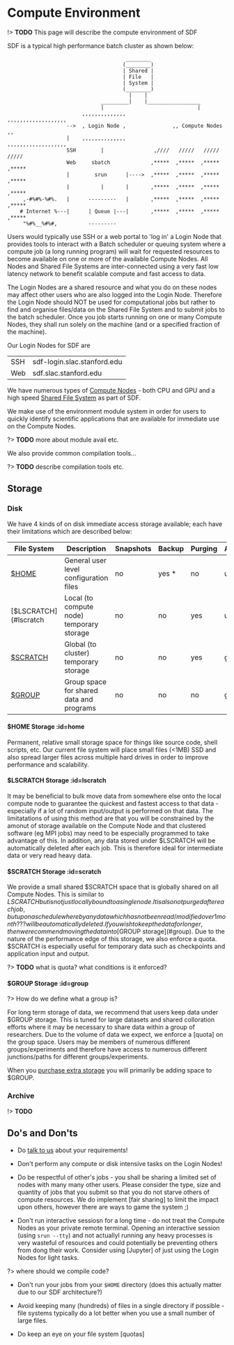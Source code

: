 # Compute Environment

!> __TODO__ This page will describe the compute environment of SDF

SDF is a typical high performance batch cluster as shown below:

```
                                      ________
                                     (________) 
                                     | Shared |
                                     | File   | 
                                     | System |
                                     (________)
                                       |    |
                              _________|    |_________________
                              |                              |
                        ,,,,,,,,,,,,,,               ,,,,,,,,,,,,,,,,,,,             
                   -->  , Login Node ,               ,, Compute Nodes ,,              
                   |    ,,,,,,,,,,,,,,               ,,,,,,,,,,,,,,,,,,,              
                   SSH        |                ,////   /////   /////   /////       
                   Web     sbatch             ,*****  ,*****  ,*****  ,*****      
                   |        srun      |---->  ,*****  ,*****  ,*****  ,*****      
                   |          |       |       ,*****  ,*****  ,*****  ,*****      
     ,-#%#%-%#%.   |      ---------   |       ,*****  ,*****  ,*****  ,*****      
    # Internet %---|      | Queue |---|       ,*****  ,*****  ,*****  ,*****      
     "%#%__%#%#,          ---------                                            

```

Users would typically use SSH or a web portal to 'log in' a Login Node that provides tools to interact with a Batch scheduler or queuing system where a compute job (a long running program) will wait for requested resources to become available on one or more of the available Compute Nodes. All Nodes and Shared File Systems  are inter-connected using a very fast low latency network to benefit scalable compute and fast access to data.

The Login Nodes are a shared resource and what you do on these nodes may affect other users who are also logged into the Login Node. Therefore the Login Node should NOT be used for computational jobs but rather to find and organise files/data on the Shared File System and to submit jobs to the batch scheduler. Once you job starts running on one or many Compute Nodes, they shall run solely on the machine (and or a specified fraction of the machine).

Our Login Nodes for SDF are

|   |   |
|---|---|
| SSH | sdf-login.slac.stanford.edu |
| Web | sdf.slac.stanford.edu |

We have numerous types of [Compute Nodes](resources-and-allocations.md#compute) - both CPU and GPU and a high speed [Shared File System](resources-and-allocations.md#storage) as part of SDF.

We make use of the environment module system in order for users to quickly identify scientific applications that are available for immediate use on the Compute Nodes.

?> __TODO__ more about module avail etc.

We also provide common compilation tools...

?> __TODO__ describe compilation tools etc.


## Storage

### Disk

We have 4 kinds of on disk immediate access storage available; each have their limitations which are described below:

| File System  | Description | Snapshots  | Backup  | Purging  | Access | Retention | Speed |
|---|---|---|---|---|---|---|---|
| [$HOME](#home) | General user level configuration files | no | yes * | no | user | Forever | Fast |
| [$LSCRATCH](#lscratch | Local (to compute node) temporary storage | no | no | yes | user | Per Job | Fastest |
| [$SCRATCH](#scratch) | Global (to cluster) temporary storage | no | no | yes | group | 1 month* | Fast |
| [$GROUP](#scratch) | Group space for shared data and programs | no | no | no | group | Forever | Fast |

#### $HOME Storage :id=home

Permanent, relative small storage space for things like source code, shell scripts, etc. Our current file system will place small files (<1MB) SSD and also spread larger files across multiple hard drives in order to improve performance and scalability.

#### $LSCRATCH Storage :id=lscratch

It may be beneficial to bulk move data from somewhere else onto the local compute node to guarantee the quickest and fastest access to that data - especially if a lot of random input/output is performed on that data. The limitatations of using this method are that you will be constrained by the amonut of storage available on the Compute Node and that clustered software (eg MPI jobs) may need to be especially programmed to take advantage of this. In addition, any data stored under $LSCRATCH will be automatically deleted after each job. This is therefore ideal for intermediate data or very read heavy data.

#### $SCRATCH Storage :id=scratch

We provide a small shared $SCRATCH space that is globally shared on all Compute Nodes. This is similar to $LSCRATCH but is not just locally bound to a single node. It is also not purged after each job, but upon a schedule whereby any data which has not been read/modified over 1 month??? will be automatically deleted. If you wish to keep the data for longer, then we recommend moving the data into [$GROUP storage](#group). Due to the nature of the performance edge of this storage, we also enforce a quota. $SCRATCH is especially useful for temporary data such as checkpoints and application input and output.

?> __TODO__ what is quota? what conditions is it enforced?

#### $GROUP Storage :id=group

?> How do we define what a group is?

For long term storage of data, we recommend that users keep data under $GROUP storage. This is tuned for large datasets and shared colloration efforts where it may be necessary to share data within a group of researchers. Due to the volume of data we expect, we enforce a [quota] on the group space. Users may be members of numerous different groups/experiments and therefore have access to numerous different junctions/paths for different groups/experiments.

When you [purchase extra storage](resources-and-allocations?id=storage-1) you will primarily be adding space to $GROUP.




### Archive

!> __TODO__

## Do's and Don'ts

- Do [talk to us](contact-us.md) about your requirements!

- Don't perform any compute or disk intensive tasks on the Login Nodes!

- Do be respectful of other's jobs - you shall be sharing a limited set of nodes with many many other users. Please consider the type, size and quantity of jobs that you submit so that you do not starve others of compute resources. We do implement [fair sharing] to limit the impact upon others, however there are ways to game the system ;)

- Don't run interactive sessiosn for a long time - do not treat the Compute Nodes as your private remote terminal. Opening an interactive session (using `srun --tty`) and not actuallyl running any heavy processes is very wasteful of resources and could potentially be preventing others from dong their work. Consider using [Jupyter] of just using the Login Nodes for light tasks.

?> where should we compile code?

- Don't run your jobs from your `$HOME` directory (does this actually matter due to our SDF architecture?)

- Avoid keeping many (hundreds) of files in a single directory if possible - file systems typically do a lot better when you use a small number of large files.

- Do keep an eye on your file system [quotas]



